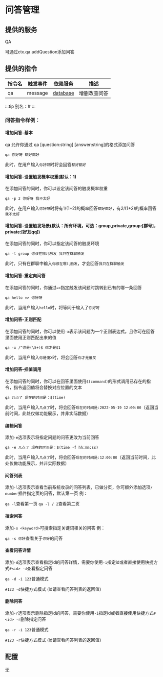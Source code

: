 # 问答管理
## 提供的服务
QA

可通过ctx.qa.addQuestion添加问答
## 提供的指令
| 指令名 | 触发事件|依赖服务|描述|
|---|---|---|---|
|qa|message|[database](/plugins/database)|增删改查问答|
:::tip
别名：#
:::
### 问答指令样例：
#### 增加问答-基本
qa 允许你通过 qa [question:string] [answer:string]的格式添加问答

`qa 你好呀 都好都好`

此时，在用户输入`你好呀`时将会回答`都好都好`
#### 增加问答-设置触发概率权重(默认：1)
在添加问答的同时，你可以设定该问答的触发概率权重

`qa -p 2 你好呀 我不太好`

此时，在用户输入`你好呀`时将有1/(1+2)的概率回答`都好都好`，有2/(1+2)的概率回答`我不太好`
#### 增加问答-设置触发场景(默认：所有环境，可选：group,private,group:[群号]，private:[好友qq])
在添加问答的同时，你可以指定该问答的触发环境

`qa -t group 你该在哪儿触发 我只在群聊触发`

此时，只有在群聊中输入`你该在哪儿触发`，才会回答`我只在群聊触发` 

#### 增加问答-重定向问答
在添加问答的同时，你通过`=>`指定触发该问题时跳转到已有的哪一条回答

`qa hello => 你好呀`

此时，当用户输入`hello`时，将等同于输入了`你好呀`

#### 增加问答-正则匹配
在添加问答的同时，你可以使用`-x`表示该问题为一个正则表达式，且你可在回答里面使用正则匹配出来的值

`qa -x /^你是(\S+)$ 你才是$1`

此时，当用户输入`你是傻X`时，将会回答`你才是傻叉`

#### 增加问答-插值调用
在添加问答的同时，你可以在回答里面使用`$(command)`的形式调用已存在的指令，指令返回值将会替换对应位置的文本

`qa 几点了 现在的时间是：$(time)`

此时，当用户输入`几点了`时，将会回答`现在的时间是:2022-05-19 12:00:00`（返回当前时间，此处仅做功能展示，并非实际数据）
#### 编辑问答
添加`-e`选项表示将指定问题的问答更改为当前回答

`qa -e 几点了 现在的时间是：$(time -f hh:mm:ss)`

此时，当用户输入`几点了`时，将会回答`现在的时间是:12:00:00`（返回当前时间，此处仅做功能展示，并非实际数据）
#### 问答列表
添加`-l`选项表示查看当前系统收录的问答列表，已做分页，你可额外添加选项`/ number`插件指定页的问答，默认第一页
例：

`qa -l`查看第一页
`qa -l / 2`查看第二页
#### 搜索问答
添加`-s <keyword>`可搜索指定关键词相关的问答
例：

`qa -s 你好`查看关于`你好`的问答
#### 查看问答详情
添加`-d`选项表示查看指定id的问答详情，需要你使用`-i`指定id或者直接使用快捷方式`#<id> -d`查看指定问答

`qa -d -i 123`普通模式

`#123 -d`快捷方式模式
(id请查看问答列表的返回值)
#### 删除问答
添加`-r`选项表示删除指定id的问答，需要你使用`-i`指定id或者直接使用快捷方式`#<id> -r`删除指定问答

`qa -r -i 123`普通模式

`#123 -r`快捷方式模式
(id请查看问答列表的返回值)
## 配置
无
